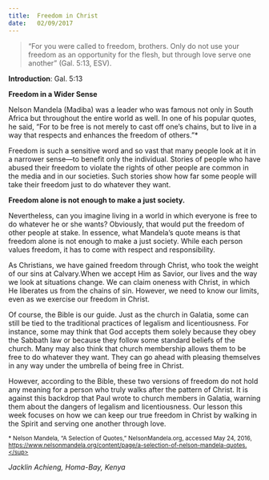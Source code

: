 ```yaml
---
title:  Freedom in Christ
date:   02/09/2017
---
```


> <p></p>
> “For you were called to freedom, brothers. Only do not use your freedom as an opportunity for the flesh, but through love serve one another” (Gal. 5:13, ESV).

**Introduction**: Gal. 5:13

**Freedom in a Wider Sense**

Nelson Mandela (Madiba) was a leader who was famous not only in South Africa but throughout the entire world as well. In one of his popular quotes, he said, “For to be free is not merely to cast off one’s chains, but to live in a way that respects and enhances the freedom of others.”*

Freedom is such a sensitive word and so vast that many people look at it in a narrower sense—to benefit only the individual. Stories of people who have abused their freedom to violate the rights of other people are common in the media and in our societies. Such stories show how far some people will take their freedom just to do whatever they want.

**Freedom alone is not enough to make a just society.**

Nevertheless, can you imagine living in a world in which everyone is free to do whatever he or she wants? Obviously, that would put the freedom of other people at stake. In essence, what Mandela’s quote means is that freedom alone is not enough to make a just society. While each person values freedom, it has to come with respect and responsibility.

As Christians, we have gained freedom through Christ, who took the weight of our sins at Calvary.When we accept Him as Savior, our lives and the way we look at situations change. We can claim oneness with Christ, in which He liberates us from the chains of sin. However, we need to know our limits, even as we exercise our freedom in Christ.

Of course, the Bible is our guide. Just as the church in Galatia, some can still be tied to the traditional practices of legalism and licentiousness. For instance, some may think that God accepts them solely because they obey the Sabbath law or because they follow some standard beliefs of the church. Many may also think that church membership allows them to be free to do whatever they want. They can go ahead with pleasing themselves in any way under the umbrella of being free in Christ.

However, according to the Bible, these two versions of freedom do not hold any meaning for a person who truly walks after the pattern of Christ. It is against this backdrop that Paul wrote to church members in Galatia, warning them about the dangers of legalism and licentiousness. Our lesson this week focuses on how we can keep our true freedom in Christ by walking in the Spirit and serving one another through love.

<sup>* Nelson Mandela, “A Selection of Quotes,” NelsonMandela.org, accessed May 24, 2016, https://www.nelsonmandela.org/content/page/a-selection-of-nelson-mandela-quotes.</sup>

_Jacklin Achieng, Homa-Bay, Kenya_